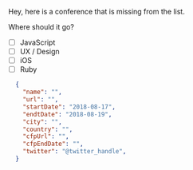 Hey, here is a conference that is missing from the list.

Where should it go?
- [ ] JavaScript
- [ ] UX / Design
- [ ] iOS
- [ ] Ruby

```json
  {
    "name": "",
    "url": "",
    "startDate": "2018-08-17",
    "endtDate": "2018-08-19",
    "city": "",
    "country": "",
    "cfpUrl": "",
    "cfpEndDate": "",
    "twitter": "@twitter_handle",
  }
```

